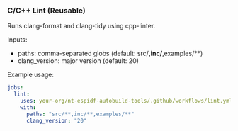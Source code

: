 ### C/C++ Lint (Reusable)

Runs clang-format and clang-tidy using cpp-linter.

Inputs:
- paths: comma-separated globs (default: src/**,inc/**,examples/**)
- clang_version: major version (default: 20)

Example usage:

```yaml
jobs:
  lint:
    uses: your-org/nt-espidf-autobuild-tools/.github/workflows/lint.yml@v1
    with:
      paths: "src/**,inc/**,examples/**"
      clang_version: "20"
```
